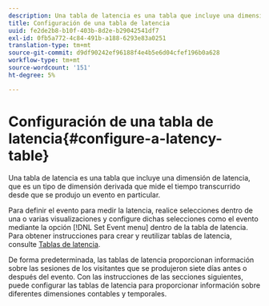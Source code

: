 ```yaml
---
description: Una tabla de latencia es una tabla que incluye una dimensión de latencia, que es un tipo de dimensión derivada que mide el tiempo transcurrido desde que se produjo un evento en particular.
title: Configuración de una tabla de latencia
uuid: fe2de2b8-b10f-403b-8d2e-b29042541df7
exl-id: 0fb5a772-4c84-491b-a188-6293e83a0251
translation-type: tm+mt
source-git-commit: d9df90242ef96188f4e4b5e6d04cfef196b0a628
workflow-type: tm+mt
source-wordcount: '151'
ht-degree: 5%

---
```


# Configuración de una tabla de latencia{#configure-a-latency-table}

Una tabla de latencia es una tabla que incluye una dimensión de latencia, que es un tipo de dimensión derivada que mide el tiempo transcurrido desde que se produjo un evento en particular.

Para definir el evento para medir la latencia, realice selecciones dentro de una o varias visualizaciones y configure dichas selecciones como el evento mediante la opción [!DNL Set Event menu] dentro de la tabla de latencia. Para obtener instrucciones para crear y reutilizar tablas de latencia, consulte [Tablas de latencia](../../../../home/c-get-started/c-analysis-vis/c-lat-tbls.md#concept-7c7339e257ff4727afdda8e692bbba44).

De forma predeterminada, las tablas de latencia proporcionan información sobre las sesiones de los visitantes que se produjeron siete días antes o después del evento. Con las instrucciones de las secciones siguientes, puede configurar las tablas de latencia para proporcionar información sobre diferentes dimensiones contables y temporales.
